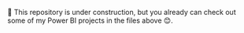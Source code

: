 👷 This repository is under construction, but you already can check out some of my Power BI projects in the files above 😊. 
